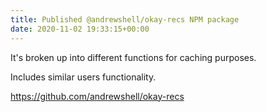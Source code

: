 ```yaml
---
title: Published @andrewshell/okay-recs NPM package
date: 2020-11-02 19:33:15+00:00
---
```


It's broken up into different functions for caching purposes.

Includes similar users functionality.

<a href="https://github.com/andrewshell/okay-recs">https://github.com/andrewshell/okay-recs</a>


